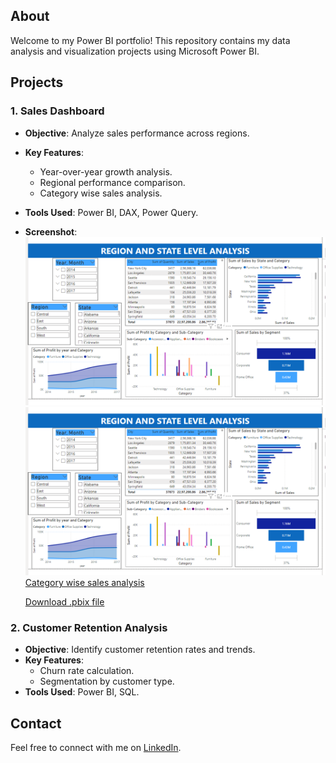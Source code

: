 ## About
Welcome to my Power BI portfolio! This repository contains my data analysis and visualization projects using Microsoft Power BI.

## Projects
### 1. Sales Dashboard
- **Objective**: Analyze sales performance across regions.
- **Key Features**:
  - Year-over-year growth analysis.
  - Regional performance comparison.
  - Category wise sales analysis.
- **Tools Used**: Power BI, DAX, Power Query.
- **Screenshot**:
  ![Year-over-year growth analysis](https://github.com/nikhil3732/Power-BI-Portfolio/blob/main/sales%20dashboaed.png)
  ![Regional performance comparison](https://github.com/nikhil3732/Power-BI-Portfolio/blob/main/regional.png)
   [Category wise sales analysis](https://github.com/nikhil3732/Power-BI-Portfolio/blob/main/sales%20dashboaed.png)
  
  [Download .pbix file](link-to-pbix-file)

### 2. Customer Retention Analysis
- **Objective**: Identify customer retention rates and trends.
- **Key Features**:
  - Churn rate calculation.
  - Segmentation by customer type.
- **Tools Used**: Power BI, SQL.

## Contact
Feel free to connect with me on [LinkedIn](https://linkedin.com/in/your-profile).
